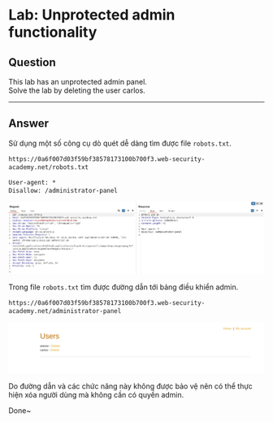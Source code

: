 # Lab: Unprotected admin functionality

## Question

This lab has an unprotected admin panel.  
Solve the lab by deleting the user carlos.

---

## Answer

Sử dụng một số công cụ dò quét dễ dàng tìm được file `robots.txt`.

```text
https://0a6f007d03f59bf38578173100b700f3.web-security-academy.net/robots.txt
```

```text
User-agent: *
Disallow: /administrator-panel
```

![](images/1730029629461.png)

Trong file `robots.txt` tìm được đường dẫn tới bảng điều khiển admin.

```text
https://0a6f007d03f59bf38578173100b700f3.web-security-academy.net/administrator-panel
```

![](images/1730029823031.png)

Do đường dẫn và các chức năng này không được bảo vệ nên có thể thực hiện xóa người dùng mà không cần có quyền admin.

Done~

